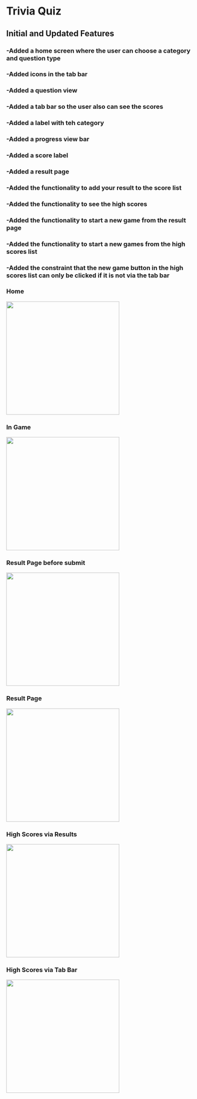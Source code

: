 # Trivia Quiz
## Initial and Updated Features
### -Added a home screen where the user can choose a category and question type
### -Added icons in the tab bar
### -Added a question view
### -Added a tab bar so the user also can see the scores
### -Added a label with teh category
### -Added a progress view bar
### -Added a score label
### -Added a result page
### -Added the functionality to add your result to the score list
### -Added the functionality to see the high scores
### -Added the functionality to start a new game from the result page
### -Added the functionality to start a new games from the high scores list
### -Added the constraint that the new game button in the high scores list can only be clicked if it is not via the tab bar


### Home
<kbd><img src="docs/home.png" width="300"></kbd>

### In Game
<kbd><img src="docs/inGame.png" width="300"></kbd>

### Result Page before submit
<kbd><img src="docs/submit.png" width="300"></kbd>

### Result Page
<kbd><img src="docs/result.png" width="300"></kbd>

### High Scores via Results
<kbd><img src="docs/highscoresresult.png" width="300"></kbd>

### High Scores via Tab Bar
<kbd><img src="docs/highscorestabbar.png" width="300"></kbd>


